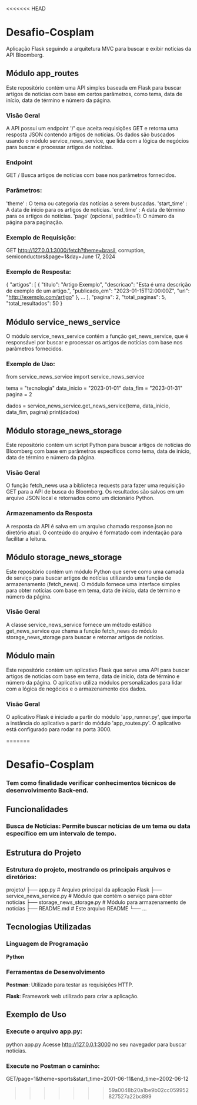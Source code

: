 <<<<<<< HEAD
# Desafio-Cosplam
 Aplicação Flask seguindo a arquitetura MVC para buscar e exibir notícias da API Bloomberg.

## Módulo app_routes
Este repositório contém uma API simples baseada em Flask para buscar artigos de notícias com base em certos parâmetros, como tema, data de início, data de término e número da página.

### Visão Geral
A API possui um endpoint '/' que aceita requisições GET e retorna uma resposta JSON contendo artigos de notícias. Os dados são buscados usando o módulo service_news_service, que lida com a lógica de negócios para buscar e processar artigos de notícias.

### Endpoint
GET /
Busca artigos de notícias com base nos parâmetros fornecidos.

### Parâmetros:

'theme' : O tema ou categoria das notícias a serem buscadas.
'start_time' : A data de início para os artigos de notícias.
'end_time' : A data de término para os artigos de notícias.
'page' (opcional, padrão=1): O número da página para paginação.

### Exemplo de Requisição:
 GET http://127.0.0.1:3000/fetch?theme=brasil, corruption, semiconductors&page=1&day=June 17, 2024

### Exemplo de Resposta:
 {
    "artigos": [
        {
            "titulo": "Artigo Exemplo",
            "descricao": "Esta é uma descrição de exemplo de um artigo.",
            "publicado_em": "2023-01-15T12:00:00Z",
            "url": "http://exemplo.com/artigo"
        },
        ...
    ],
    "pagina": 2,
    "total_paginas": 5,
    "total_resultados": 50
}


## Módulo service_news_service
 O módulo service_news_service contém a função get_news_service, que é responsável por buscar e processar os artigos de notícias com base nos parâmetros fornecidos.

### Exemplo de Uso:
 from service_news_service import service_news_service

tema = "tecnologia"
data_inicio = "2023-01-01"
data_fim = "2023-01-31"
pagina = 2

dados = service_news_service.get_news_service(tema, data_inicio, data_fim, pagina)
print(dados)

##  Módulo storage_news_storage
 Este repositório contém um script Python para buscar artigos de notícias do Bloomberg com base em parâmetros específicos como tema, data de início, data de término e número da página.

### Visão Geral
 O função fetch_news usa a biblioteca requests para fazer uma requisição GET para a API de busca do Bloomberg. Os resultados são salvos em um arquivo JSON local e retornados como um dicionário Python.

### Armazenamento da Resposta
 A resposta da API é salva em um arquivo chamado response.json no diretório atual. O conteúdo do arquivo é formatado com indentação para facilitar a leitura.

##  Módulo storage_news_storage
 Este repositório contém um módulo Python que serve como uma camada de serviço para buscar artigos de notícias utilizando uma função de armazenamento (fetch_news). O módulo fornece uma interface simples para obter notícias com base em tema, data de início, data de término e número da página.

### Visão Geral
 A classe service_news_service fornece um método estático get_news_service que chama a função fetch_news do módulo storage_news_storage para buscar e retornar artigos de notícias.

##  Módulo main 
 Este repositório contém um aplicativo Flask que serve uma API para buscar artigos de notícias com base em tema, data de início, data de término e número da página. O aplicativo utiliza módulos personalizados para lidar com a lógica de negócios e o armazenamento dos dados.

### Visão Geral
 O aplicativo Flask é iniciado a partir do módulo 'app_runner.py', que importa a instância do aplicativo a partir do módulo 'app_routes.py'. O aplicativo está configurado para rodar na porta 3000.


=======
# Desafio-Cosplam 
### Tem como finalidade verificar conhecimentos técnicos de desenvolvimento Back-end.

## Funcionalidades
### Busca de Notícias: Permite buscar notícias de um tema ou data específico em um intervalo de tempo.

## Estrutura do Projeto
### Estrutura do projeto, mostrando os principais arquivos e diretórios:

projeto/
├── app.py               # Arquivo principal da aplicação Flask
├── service_news_service.py  # Módulo que contém o serviço para obter notícias
├── storage_news_storage.py  # Módulo para armazenamento de notícias
├── README.md            # Este arquivo README
└── ...

## Tecnologias Utilizadas

### Linguagem de Programação

**Python**

### Ferramentas de Desenvolvimento

 **Postman**: Utilizado para testar as requisições HTTP.
 
 **Flask**: Framework web utilizado para criar a aplicação.

## Exemplo de Uso
### Execute o arquivo app.py:
  python app.py
  Acesse http://127.0.0.1:3000 no seu navegador para buscar notícias.
### Execute no Postman o caminho:
  GET/page=1&theme=sports&start_time=2001-06-11&end_time=2002-06-12
>>>>>>> 59a0048b20a1be9b02cc059952827527a22bc899


